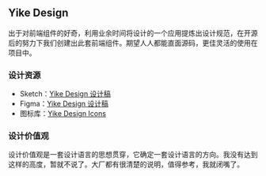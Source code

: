 ## Yike Design

出于对前端组件的好奇，利用业余时间将设计的一个应用提炼出设计规范，在开源后的努力下我们创建出此套前端组件。期望人人都能直面源码，更佳灵活的使用在项目中。

### 设计资源

- Sketch：[Yike Design 设计稿](https://huohuo90.com/resource)
- Figma：[Yike Design 设计稿](https://www.figma.com/file/EMPOindzRJTKt1Gx6Egojq/Yike-design?type=design&node-id=0%3A278&mode=design&t=i37wpFDTiUm26TWx-1)
- 图标库：[Yike Design Icons](https://www.iconfont.cn/collections/detail?cid=44410)

### 设计价值观

设计价值观是一套设计语言的思想贯穿，它确定一套设计语言的方向。我没有达到这样的高度，暂就不说了。大厂都有很清楚的说明，值得参考，我就闭嘴了。
